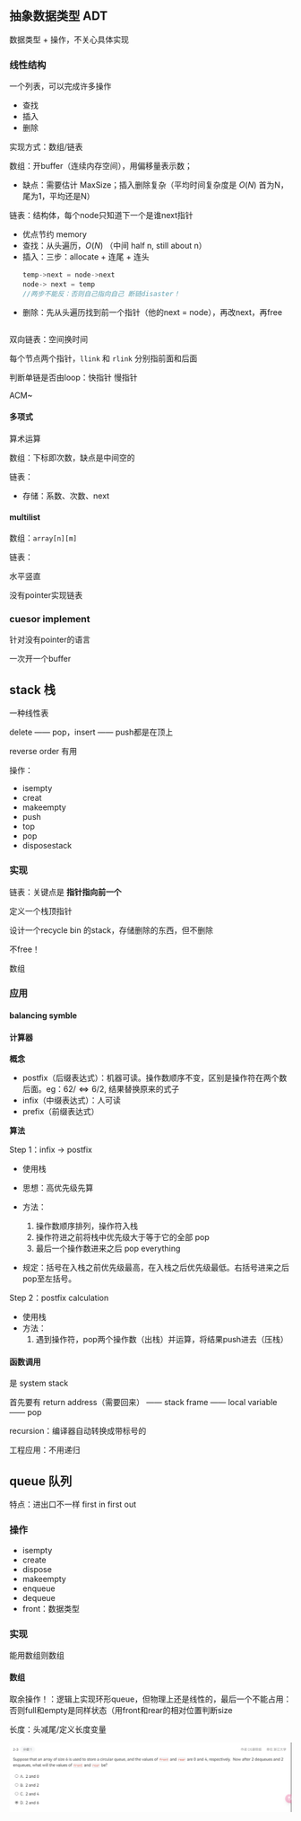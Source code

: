 
## 抽象数据类型 ADT

数据类型 + 操作，不关心具体实现

### 线性结构

一个列表，可以完成许多操作

- 查找
- 插入
- 删除

实现方式：数组/链表

数组：开buffer（连续内存空间），用偏移量表示数；

- 缺点：需要估计 MaxSize；插入删除复杂（平均时间复杂度是 $O(N)$ 首为N，尾为1，平均还是N）

链表：结构体，每个node只知道下一个是谁next指针

- 优点节约 memory
- 查找：从头遍历，$O(N)$ （中间 half n, still about n）
- 插入：三步：allocate + 连尾 + 连头
    ```c
    temp->next = node->next
    node-> next = temp
    //两步不能反：否则自己指向自己 断链disaster！
    ```
- 删除：先从头遍历找到前一个指针（他的next = node），再改next，再free
    ```c

    ```

双向链表：空间换时间

每个节点两个指针，`llink` 和 `rlink` 分别指前面和后面

判断单链是否由loop：快指针 慢指针

ACM~

#### 多项式

算术运算

数组：下标即次数，缺点是中间空的

链表：

- 存储：系数、次数、next

#### multilist

数组：`array[n][m]`

链表：

水平竖直

没有pointer实现链表

### cuesor implement

针对没有pointer的语言

一次开一个buffer

## stack 栈

一种线性表

delete —— pop，insert —— push都是在顶上

reverse order 有用

操作：

- isempty
- creat
- makeempty
- push
- top
- pop
- disposestack

### 实现

链表：关键点是 **指针指向前一个**

定义一个栈顶指针

设计一个recycle bin 的stack，存储删除的东西，但不删除

不free！

数组

### 应用

#### balancing symble

#### 计算器

**概念**

- postfix（后缀表达式）：机器可读。操作数顺序不变，区别是操作符在两个数后面。eg：$62/ \Leftrightarrow 6/2$, 结果替换原来的式子
- infix（中缀表达式）：人可读
- prefix（前缀表达式）

**算法**

Step 1：infix -> postfix

- 使用栈
- 思想：高优先级先算
- 方法：
    
    1. 操作数顺序排列，操作符入栈
    2. 操作符进之前将栈中优先级大于等于它的全部 pop
    3. 最后一个操作数进来之后 pop everything
- 规定：括号在入栈之前优先级最高，在入栈之后优先级最低。右括号进来之后 pop至左括号。

Step 2：postfix calculation

- 使用栈
- 方法：
    1. 遇到操作符，pop两个操作数（出栈）并运算，将结果push进去（压栈）


#### 函数调用

是 system stack

首先要有 return address（需要回来） —— stack frame —— local variable —— pop

recursion：编译器自动转换成带标号的

工程应用：不用递归

## queue 队列

特点：进出口不一样 first in first out

### 操作

- isempty
- create
- dispose
- makeempty
- enqueue
- dequeue
- front：数据类型

### 实现

能用数组则数组

#### 数组

取余操作！：逻辑上实现环形queue，但物理上还是线性的，最后一个不能占用：否则full和empty是同样状态（用front和rear的相对位置判断size

长度：头减尾/定义长度变量


![alt text](image-2.png)